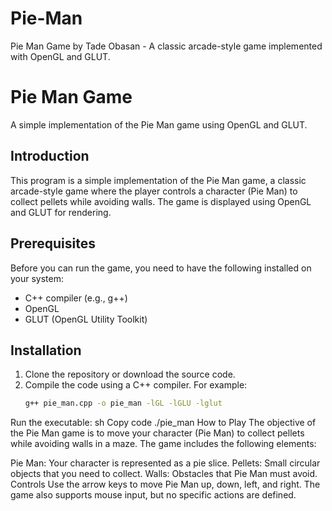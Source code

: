 # Pie-Man
Pie Man Game by Tade Obasan - A classic arcade-style game implemented with OpenGL and GLUT.

# Pie Man Game

A simple implementation of the Pie Man game using OpenGL and GLUT.


## Introduction
This program is a simple implementation of the Pie Man game, a classic arcade-style game where the player controls a character (Pie Man) to collect pellets while avoiding walls. The game is displayed using OpenGL and GLUT for rendering.

## Prerequisites
Before you can run the game, you need to have the following installed on your system:
- C++ compiler (e.g., g++)
- OpenGL
- GLUT (OpenGL Utility Toolkit)

## Installation
1. Clone the repository or download the source code.
2. Compile the code using a C++ compiler. For example:
   ```sh
   g++ pie_man.cpp -o pie_man -lGL -lGLU -lglut
Run the executable:
sh
Copy code
./pie_man
How to Play
The objective of the Pie Man game is to move your character (Pie Man) to collect pellets while avoiding walls in a maze. The game includes the following elements:

Pie Man: Your character is represented as a pie slice.
Pellets: Small circular objects that you need to collect.
Walls: Obstacles that Pie Man must avoid.
Controls
Use the arrow keys to move Pie Man up, down, left, and right.
The game also supports mouse input, but no specific actions are defined.
